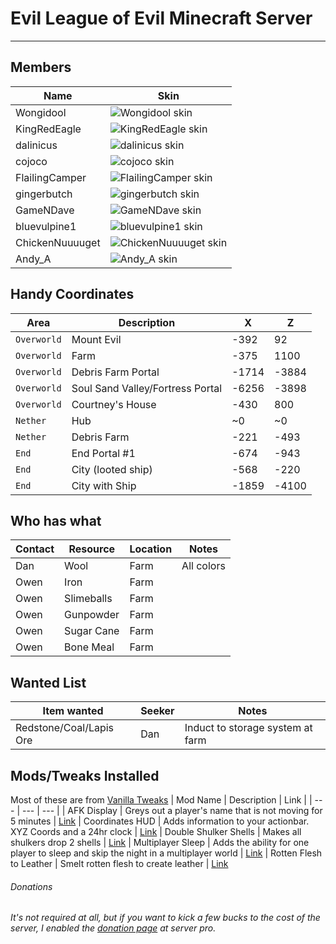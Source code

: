 # Evil League of Evil Minecraft Server
---

## Members
| Name | Skin |
| --- | --- |
| Wongidool | ![Wongidool skin](https://cravatar.eu/helmhead/Wongidool/68.png)
| KingRedEagle | ![KingRedEagle skin](https://cravatar.eu/helmhead/KingRedEagle/68.png)
| dalinicus | ![dalinicus skin](https://cravatar.eu/helmhead/dalinicus/68.png)
| cojoco | ![cojoco skin](https://cravatar.eu/helmhead/cojoco/68.png)
| FlailingCamper | ![FlailingCamper skin](https://cravatar.eu/helmhead/FlailingCamper/68.png)
| gingerbutch | ![gingerbutch skin](https://cravatar.eu/helmhead/gingerbutch/68.png)
| GameNDave | ![GameNDave skin](https://cravatar.eu/helmhead/GameNDave/68.png)
| bluevulpine1 | ![bluevulpine1 skin](https://cravatar.eu/helmhead/bluevulpine1/68.png)
| ChickenNuuuuget | ![ChickenNuuuuget skin](https://cravatar.eu/helmhead/ChickenNuuuuget/68.png)
| Andy_A | ![Andy_A skin](https://cravatar.eu/helmhead/Andy_A/68.png)

## Handy Coordinates

| Area | Description | X | Z|
| ---  | --- | --- | --- |
| `Overworld`  | Mount Evil | -392 | 92 |
| `Overworld`  | Farm | -375 | 1100 |
| `Overworld`  | Debris Farm Portal | -1714 | -3884 |
| `Overworld`  | Soul Sand Valley/Fortress Portal | -6256 | -3898 |
| `Overworld`  | Courtney's House | -430 | 800 |
| `Nether`  | Hub | ~0 | ~0 |
| `Nether`  | Debris Farm | -221 | -493 |
| `End` |End Portal #1| -674 | -943 |
| `End` |City (looted ship)| -568 | -220 |
| `End` |City with Ship | -1859 | -4100 |

## Who has what

| Contact | Resource | Location | Notes |
| ---  | --- | --- | --- |
| Dan | Wool | Farm | All colors|
| Owen | Iron | Farm |  |
| Owen | Slimeballs | Farm |  |
| Owen | Gunpowder | Farm |  |
| Owen | Sugar Cane | Farm |  |
| Owen | Bone Meal | Farm |  |

## Wanted List

| Item wanted | Seeker | Notes |
| ---  | --- | --- |
| Redstone/Coal/Lapis Ore | Dan | Induct to storage system at farm |


## Mods/Tweaks Installed
Most of these are from [Vanilla Tweaks](https://vanillatweaks.net/)
| Mod Name | Description | Link |
| --- | --- | --- |
| AFK Display | Greys out a player's name that is not moving for 5 minutes | [Link](https://www.youtube.com/watch?v=lfcwKXhjC9Y&feature=youtu.be&t=217)
| Coordinates HUD | Adds information to your actionbar. XYZ Coords and a 24hr clock | [Link](https://www.youtube.com/watch?v=LSJNVuKMVrY)
| Double Shulker Shells | Makes all shulkers drop 2 shells | [Link](https://www.youtube.com/watch?v=lfcwKXhjC9Y&feature=youtu.be&t=319)
| Multiplayer Sleep | Adds the ability for one player to sleep and skip the night in a multiplayer world | [Link](https://www.youtube.com/watch?v=lfcwKXhjC9Y&feature=youtu.be&t=437)
| Rotten Flesh to Leather | Smelt rotten flesh to create leather | [Link](https://www.curseforge.com/minecraft/mc-mods/just-another-rotten-flesh-to-leather-mod)

###### Donations
###### It's not required at all, but if you want to kick a few bucks to the cost of the server, I enabled the [donation page](https://server.pro/server/14601118) at server pro. 

